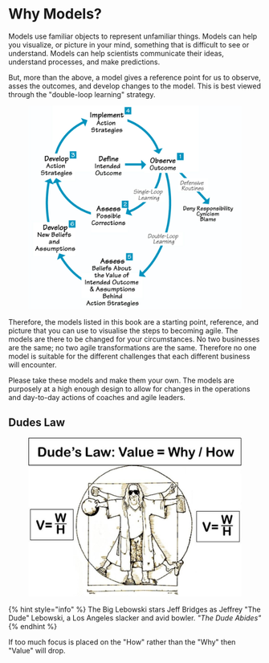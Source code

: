 # Why Models?

Models use familiar objects to represent unfamiliar things. Models can help you visualize, or picture in your mind, something that is difficult to see or understand. Models can help scientists communicate their ideas, understand processes, and make predictions.

But, more than the above, a model gives a reference point for us to observe, asses the outcomes, and develop changes to the model. This is best viewed through the "double-loop learning" strategy.&#x20;

<figure><img src="../.gitbook/assets/image (1) (1) (1).png" alt=""><figcaption></figcaption></figure>

Therefore, the models listed in this book are a starting point, reference, and picture that you can use to visualise the steps to becoming agile. The models are there to be changed for your circumstances. No two businesses are the same; no two agile transformations are the same. Therefore no one model is suitable for the different challenges that each different business will encounter. &#x20;

Please take these models and make them your own. The models are purposely at a high enough design to allow for changes in the operations and day-to-day actions of coaches and agile leaders.&#x20;

## Dudes Law

<figure><img src="../.gitbook/assets/image (25).png" alt=""><figcaption></figcaption></figure>

{% hint style="info" %}
The Big Lebowski stars Jeff Bridges as Jeffrey "The Dude" Lebowski, a Los Angeles slacker and avid bowler. _"The Dude Abides"_
{% endhint %}

If too much focus is placed on the "How" rather than the "Why" then "Value" will drop.
